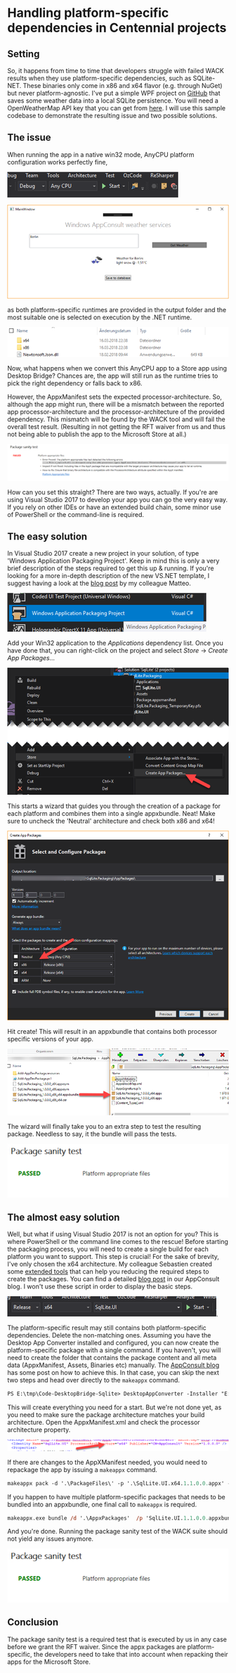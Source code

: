 # Handling platform-specific dependencies in Centennial projects

## Setting

So, it happens from time to time that developers struggle with failed WACK results when they use platform-specific dependencies, such as SQLite-NET.
These binaries only come in x86 and x64 flavor (e.g. through NuGet) but never platform-agnostic. I've put a simple WPF project on [GitHub](https://github.com/Microsoft/Windows-AppConsult-Samples-DesktopBridge/tree/master/Blog-Sqlite) that saves some weather data into a local SQLite persistence. You will need a OpenWeatherMap API key that you can get from [here](https://openweathermap.org/appid).
I will use this sample codebase to demonstrate the resulting issue and two possible solutions.

## The issue

When running the app in a native win32 mode, AnyCPU platform configuration works perfectly fine,

![AnyCPU configuration](images/mplogas_anycpu.run.png)

![works fine](images/mplogas_ok.run.png)

as both platform-specific runtimes are provided in the output folder and the most suitable one is selected on execution by the .NET runtime.

![x86/x64](images/mplogas_both.provided.png)

Now, what happens when we convert this AnyCPU app to a Store app using Desktop Bridge? Chances are, the app will still run as the runtime tries to pick the right dependency or falls back to x86.

However, the AppxManifest sets the expected processor-architecture. So, although the app might run, there will be a mismatch between the reported app processor-architecture and the processor-architecture of the provided dependency. This mismatch will be found by the WACK tool and will fail the overall test result. (Resulting in not getting the RFT waiver from us and thus not being able to publish the app to the Microsoft Store at all.)

![failed wack](images/mplogas_failed.wack.png)

How can you set this straight? There are two ways, actually. If you're are using Visual Studio 2017 to develop your app you can go the very easy way. If you rely on other IDEs or have an extended build chain, some minor use of PowerShell or the command-line is required.

## The easy solution

In Visual Studio 2017 create a new project in your solution, of type 'Windows Application Packaging Project'. Keep in mind this is only a very brief description of the steps required to get this up & running. If you're looking for a more in-depth description of the new VS.NET template, I suggest having a look at the [blog post](https://blogs.msdn.microsoft.com/appconsult/2017/08/28/package-a-net-desktop-application-using-the-desktop-bridge-and-visual-studio-preview/) by my colleague Matteo.

![project type](images/mplogas_create.project.png)

Add your Win32 application to the *Applications* dependency list. Once you have done that, you can right-click on the project and select *Store* -> *Create App Packages...*

![project type](images/mplogas_create.apppackage.png)

This starts a wizard that guides you through the creation of a package for each platform and combines them into a single appxbundle. Neat!
Make sure to uncheck the 'Neutral' architecture and check both x86 and x64!

![project type](images/mplogas_configure.apppackage.png)

Hit create! This will result in an appxbundle that contains both processor specific versions of your app.

![appxbundle](images/mplogas_appxbundle.png)

The wizard will finally take you to an extra step to test the resulting package. Needless to say, it the bundle will pass the tests.

![passed wack](images/mplogas_passed.wack.png)

## The almost easy solution

Well, but what if using Visual Studio 2017 is not an option for you? This is where PowerShell or the command line comes to the rescue! Before starting the packaging process, you will need to create a single build for each platform you want to support. This step is crucial! For the sake of brevity, I've only chosen the x64 architecture. My colleague Sebastien created some [extended tools](https://github.com/Microsoft/Windows-AppConsult-Tools-DesktopBridgeRePack) that can help you reducing the required steps to create the packages. You can find a detailed [blog post](https://blogs.msdn.microsoft.com/appconsult/2017/08/07/unpack-modify-repack-sign-appx/) in our AppConsult blog. I won't use these script in order to display the basic steps.

![x64 build](images/mplogas_x64.run.png).

The platform-specific result may still contains both platform-specific dependencies. Delete the non-matching ones. Assuming you have the Desktop App Converter installed and configured, you can now create the platform-specific package with a single command. If you haven't, you will need to create the folder that contains the package content and all meta data (AppxManifest, Assets, Binaries etc) manually. The [AppConsult blog](https://blogs.msdn.microsoft.com/appconsult/tag/desktop-bridge/) has some post on how to achieve this. In that case, you can skip the next two steps and head over directly to the ```makeappx``` command.

```ps
PS E:\tmp\Code-DesktopBridge-Sqlite> DesktopAppConverter -Installer "E:\tmp\Code-DesktopBridge-Sqlite\SqlLite.UI\bin\x64\Release" -Destination "E:\tmp\Code-DesktopBridge-Sqlite\Package\x64" -AppExecutable "SqlLite.UI.exe" -PackageName "SqlLite.UI" -Publisher "CN=AppConsult" -Version "1.0.0.0" -MakeAppx -Sign -Verbose
```

This will create everything you need for a start. But we're not done yet, as you need to make sure the package architecture matches your build architecture. Open the AppxManifest.xml and check the processor architecture property.

![manifest architecture](images/mplogas_platform.manifest.png)

If there are changes to the AppXManifest needed, you would need to repackage the app by issuing a ```makeappx``` command.

```ps
makeappx pack -d '.\PackageFiles\' -p '.\SqlLite.UI.x64.1.1.0.0.appx' -l
```

If you happen to have multiple platform-specific packages that needs to be bundled into an appxbundle, one final call to ```makeappx``` is required.

```ps
makeappx.exe bundle /d '.\AppxPackages'  /p 'SqlLite.UI.1.1.0.0.appxbundle'
```

And you're done. Running the package sanity test of the WACK suite should not yield any issues anymore.

![passed wack](images/mplogas_passed.wack.png)

## Conclusion

The package sanity test is a required test that is executed by us in any case before we grant the RFT waiver. Since the appx packages are platform-specific, the developers need to take that into account when repacking their apps for the Microsoft Store.